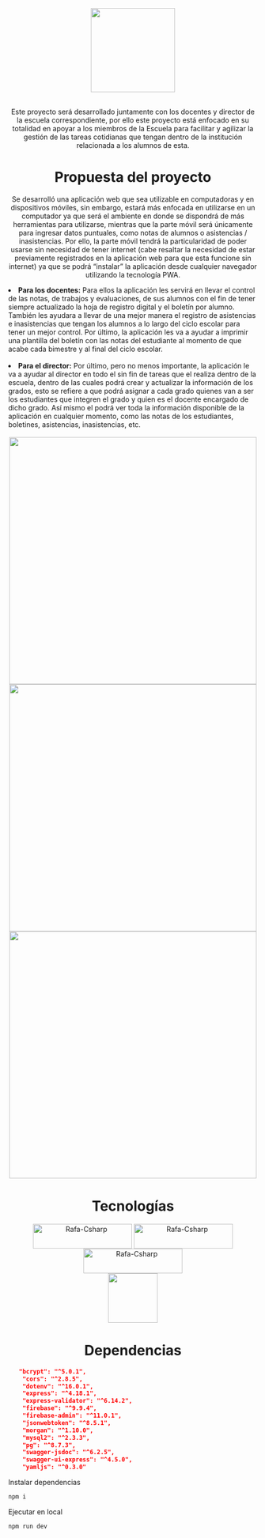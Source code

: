 <div align="center">
<img height="170em" src="https://user-images.githubusercontent.com/42653664/190839084-f30f7ba5-a157-4d53-9539-6a4d587ce2ee.png"/>
</div>
<br>
<div align="center">
<p>Este proyecto será desarrollado juntamente con los docentes y director de la escuela correspondiente, por ello este proyecto está enfocado en su totalidad en apoyar a los miembros de la Escuela para facilitar y agilizar la gestión de las tareas cotidianas que tengan dentro de la institución relacionada a los alumnos de esta.
</p>
</div>
<div align="center">
<h1>Propuesta del proyecto</h1>
<p>
Se desarrolló una aplicación web que sea utilizable en computadoras y en dispositivos móviles, sin embargo, estará más enfocada en utilizarse en un computador ya que será el ambiente en donde se dispondrá de más herramientas para utilizarse, mientras que la parte móvil será únicamente para ingresar datos puntuales, como notas de alumnos o asistencias / inasistencias. Por ello, la parte móvil tendrá la particularidad de poder usarse sin necesidad de tener internet (cabe resaltar la necesidad de estar previamente registrados en la aplicación web para que esta funcione sin internet) ya que se podrá “instalar” la aplicación desde cualquier navegador utilizando la tecnología PWA. 
</p>
</div>
<li><b>Para los docentes:</b> Para ellos la aplicación les servirá en llevar el control de las notas, de trabajos y evaluaciones, de sus alumnos con el fin de tener siempre actualizado la hoja de registro digital y el boletín por alumno. También les ayudara a llevar de una mejor manera el registro de asistencias e inasistencias que tengan los alumnos a lo largo del ciclo escolar para tener un mejor control. Por último, la aplicación les va a ayudar a imprimir una plantilla del boletín con las notas del estudiante al momento de que acabe cada bimestre y al final del ciclo escolar.
</li>
<br>
<li><b>Para el director:</b> Por último, pero no menos importante, la aplicación le va a ayudar al director en todo el sin fin de tareas que el realiza dentro de la escuela, dentro de las cuales podrá crear y actualizar la información de los grados, esto se refiere a que podrá asignar a cada grado quienes van a ser los estudiantes que integren el grado y quien es el docente encargado de dicho grado. Así mismo el podrá ver toda la información disponible de la aplicación en cualquier momento, como las notas de los estudiantes, boletines, asistencias, inasistencias, etc. 
</li>
<br>
<div style="display: inline_block" align="center">
<img height="500em" src="https://user-images.githubusercontent.com/42653664/192157937-8dee4d05-b0b2-4464-877a-dc919011325a.png"/>
<img height="500em" src="https://user-images.githubusercontent.com/42653664/192158105-71aba686-57c3-40da-b278-bf4caafc5cf4.png"/>
<img height="500em" src="https://user-images.githubusercontent.com/42653664/192158217-cc2c5113-3e18-4974-877f-0533f80d5c6c.png"/>
</div>
<div align="center">
<h1>Tecnologías</h1>
</div>
<div style="display: inline_block" align="center">
  <img align="center" alt="Rafa-Csharp" height="50" width="200" src="https://img.shields.io/badge/JavaScript-323330?style=for-the-badge&logo=javascript&logoColor=F7DF1E">
  <img align="center" alt="Rafa-Csharp" height="50" width="200" src="https://img.shields.io/badge/Node.js-43853D?style=for-the-badge&logo=node.js&logoColor=white">
  <img align="center" alt="Rafa-Csharp" height="50" width="200" src="https://img.shields.io/badge/Express.js-404D59?style=for-the-badge">
</div>
<div align="center">
<img height="100em" src="https://cdn.jsdelivr.net/gh/devicons/devicon/icons/firebase/firebase-plain-wordmark.svg">
</div>
<div align="center">
<h1>Dependencias</h1>
</div>

```json
   "bcrypt": "^5.0.1",
    "cors": "^2.8.5",
    "dotenv": "^16.0.1",
    "express": "^4.18.1",
    "express-validator": "^6.14.2",
    "firebase": "^9.9.4",
    "firebase-admin": "^11.0.1",
    "jsonwebtoken": "^8.5.1",
    "morgan": "^1.10.0",
    "mysql2": "^2.3.3",
    "pg": "^8.7.3",
    "swagger-jsdoc": "^6.2.5",
    "swagger-ui-express": "^4.5.0",
    "yamljs": "^0.3.0"
```

<p>Instalar dependencias</p>


```sh
npm i
```

<p>Ejecutar en local</p>

```sh
npm run dev
```

